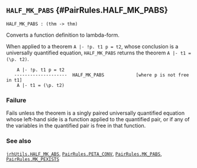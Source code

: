 ## `HALF_MK_PABS` {#PairRules.HALF_MK_PABS}


```
HALF_MK_PABS : (thm -> thm)
```



Converts a function definition to lambda-form.


When applied to a theorem `A |- !p. t1 p = t2`, whose conclusion is a
universally quantified equation, `HALF_MK_PABS` returns the theorem
`A |- t1 = (\p. t2)`.
    
        A |- !p. t1 p = t2
       --------------------  HALF_MK_PABS            [where p is not free in t1]
        A |- t1 = (\p. t2)
    



### Failure

Fails unless the theorem is a singly paired universally quantified equation
whose left-hand side is a function applied to the quantified pair,
or if any of the variables in the quantified pair is free in that function.

### See also

[`jrhUtils.HALF_MK_ABS`](#jrhUtils.HALF_MK_ABS), [`PairRules.PETA_CONV`](#PairRules.PETA_CONV), [`PairRules.MK_PABS`](#PairRules.MK_PABS), [`PairRules.MK_PEXISTS`](#PairRules.MK_PEXISTS)

